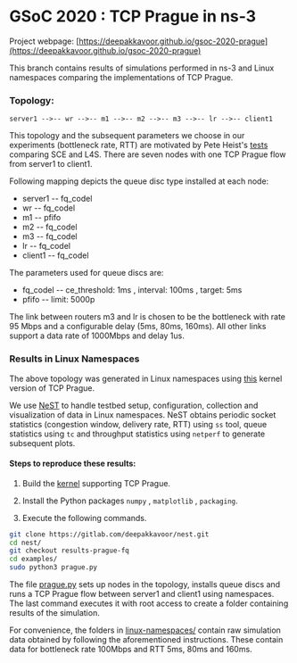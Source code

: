 # GSoC 2020 : TCP Prague in ns-3

Project webpage: [https://deepakkavoor.github.io/gsoc-2020-prague](https://deepakkavoor.github.io/gsoc-2020-prague)


This branch contains results of simulations performed in ns-3 and Linux namespaces comparing the implementations of TCP Prague.

### Topology:

```
server1 -->-- wr -->-- m1 -->-- m2 -->-- m3 -->-- lr -->-- client1
```

This topology and the subsequent parameters we choose in our experiments (bottleneck rate, RTT) are motivated by Pete Heist's [tests](https://github.com/heistp/sce-l4s-bakeoff#scenario-1) comparing SCE and L4S. 
There are seven nodes with one TCP Prague flow from server1 to client1. 

Following mapping depicts the queue disc type installed at each node:

- server1 -- fq_codel
- wr -- fq_codel
- m1 -- pfifo
- m2 -- fq_codel
- m3 -- fq_codel
- lr -- fq_codel
- client1 -- fq_codel

The parameters used for queue discs are:

- fq_codel -- ce_threshold: 1ms , interval: 100ms , target: 5ms
- pfifo -- limit: 5000p 

The link between routers m3 and lr is chosen to be the bottleneck with rate 95 Mbps and a configurable delay (5ms, 80ms, 160ms). All other links support a data rate of 1000Mbps and delay 1us. 

### Results in Linux Namespaces

The above topology was generated in Linux namespaces using [this](https://github.com/L4STeam/linux/tree/b256daedc7672b2188f19e8b6f71ef5db7afc720) kernel version of TCP Prague.

We use [NeST](https://gitlab.com/nitk-nest/nest) to handle testbed setup, configuration,
collection and visualization of data in Linux namespaces. NeST obtains periodic socket statistics (congestion window, delivery rate, RTT) using ```ss``` tool, queue statistics using ```tc``` and throughput statistics using ```netperf``` to generate subsequent plots.

#### Steps to reproduce these results:

1. Build the [kernel](https://github.com/L4STeam/linux/tree/b256daedc7672b2188f19e8b6f71ef5db7afc720) supporting TCP Prague.

2. Install the Python packages ```numpy``` , ```matplotlib``` , ```packaging```.

3. Execute the following commands.
```bash
git clone https://gitlab.com/deepakkavoor/nest.git
cd nest/
git checkout results-prague-fq
cd examples/
sudo python3 prague.py
```

The file [prague.py](https://gitlab.com/deepakkavoor/nest/-/blob/results-prague-fq/examples/prague.py) sets up nodes in the topology, installs queue discs and runs a TCP Prague flow between server1 and client1 using namespaces. The last command executes it with root access to create a folder containing results of the simulation.

For convenience, the folders in [linux-namespaces/](linux-namespaces/) contain raw simulation data obtained by following the aforementioned instructions. These contain data for bottleneck rate 100Mbps and RTT 5ms, 80ms and 160ms.